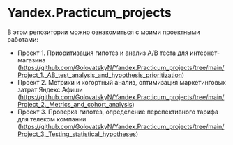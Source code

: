# Yandex.Practicum_projects
В этом репозитории можно ознакомиться с моими проектными работами:
- Проект 1. Приоритизация гипотез и анализ A/B теста для интернет-магазина (https://github.com/GolovatskyN/Yandex.Practicum_projects/tree/main/Project_1._AB_test_analysis_and_hypothesis_prioritization)
- Проект 2. Метрики и когортный анализ, оптимизация маркетинговых затрат Яндекс.Афиши (https://github.com/GolovatskyN/Yandex.Practicum_projects/tree/main/Project_2._Metrics_and_cohort_analysis)
- Проект 3. Проверка гипотез, определение перспективного тарифа для телеком компании (https://github.com/GolovatskyN/Yandex.Practicum_projects/tree/main/Project_3._Testing_statistical_hypotheses) 
